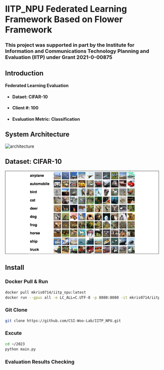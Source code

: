 # IITP_NPU Federated Learning Framework Based on Flower Framework

### This project was supported in part by the Institute for Information and Communications Technology Planning and Evaluation (IITP) under Grant 2021-0-00875

## Introduction
#### Federated Learning Evaluation 
* #### Dataet: CIFAR-10
* #### Client \#: 100
* #### Evaluation Metric: Classification

## System Architecture 
![architecture](/asset/architecture.png)

## Dataset: CIFAR-10
![CIFAR-10 Dataset Examples](/asset/cifar.png)

## Install

### Docker Pull & Run
``` bash
docker pull mkris0714/iitp_npu:latest
docker run --gpus all -e LC_ALL=C.UTF-8 -p 8080:8080 -it mkris0714/iitp_npu:latest /bin/bash
```

### Git Clone
``` bash
git clone https://github.com/CSI-Woo-Lab/IITP_NPU.git
```

### Excute
``` bash
cd ~/2023
python main.py
```

### Evaluation Results Checking
``` bash
```
